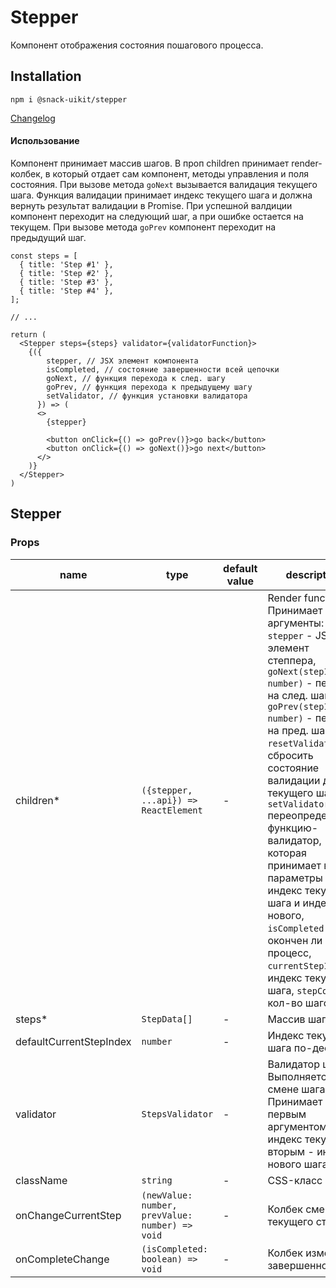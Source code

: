 # Stepper

Компонент отображения состояния пошагового процесса.

## Installation
`npm i @snack-uikit/stepper`

[Changelog](./CHANGELOG.md)

#### Использование

Компонент принимает массив шагов. В проп children принимает render-колбек, в который отдает сам компонент, методы управления и поля состояния.
При вызове метода `goNext` вызывается валидация текущего шага. Функция валидации принимает индекс текущего шага и должна вернуть результат валидации в Promise<boolean>. При успешной валдиции компонент переходит на следующий шаг, а при ошибке остается на текущем.
При вызове метода `goPrev` компонент переходит на предыдущий шаг.


```tsx
const steps = [
  { title: 'Step #1' },
  { title: 'Step #2' },
  { title: 'Step #3' },
  { title: 'Step #4' },
];

// ...

return (
  <Stepper steps={steps} validator={validatorFunction}>
    {({
        stepper, // JSX элемент компонента
        isCompleted, // состояние завершенности всей цепочки
        goNext, // функция перехода к след. шагу
        goPrev, // функция перехода к предыдущему шагу
        setValidator, // функция установки валидатора
      }) => (
      <>
        {stepper}

        <button onClick={() => goPrev()}>go back</button>
        <button onClick={() => goNext()}>go next</button>
      </>
    )}
  </Stepper>
)
```
[//]: DOCUMENTATION_SECTION_START
[//]: THIS_SECTION_IS_AUTOGENERATED_PLEASE_DONT_EDIT_IT
## Stepper
### Props
| name | type | default value | description |
|------|------|---------------|-------------|
| children* | `({stepper, ...api}) => ReactElement` | - | Render function. Принимает аргументы: `stepper` - JSX-элемент степпера, `goNext(stepIndex?: number)` - перейти на след. шаг, `goPrev(stepIndex?: number)` - перейти на пред. шаг, `resetValidation` - сбросить состояние валидации для текущего шага, `setValidator` переопределяет функцию-валидатор, которая принимает в параметры индекс текущего шага и индекс нового, `isCompleted` - окончен ли процесс, `currentStepIndex` - индекс текущего шага, `stepCount` - кол-во шагов. |
| steps* | `StepData[]` | - | Массив шагов |
| defaultCurrentStepIndex | `number` | - | Индекс текущего шага по-дефолту |
| validator | `StepsValidator` | - | Валидатор шагов. Выполняется при смене шага. Принимает первым аргументом индекс текущего, вторым - индекс нового шага. |
| className | `string` | - | CSS-класс |
| onChangeCurrentStep | `(newValue: number, prevValue: number) => void` | - | Колбек смены текущего степа |
| onCompleteChange | `(isCompleted: boolean) => void` | - | Колбек изменения завершенности |


[//]: DOCUMENTATION_SECTION_END
